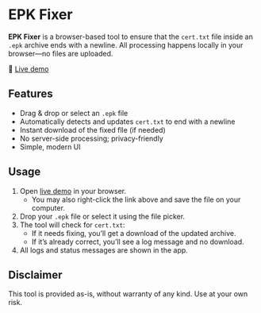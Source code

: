 # EPK Fixer

**EPK Fixer** is a browser-based tool to ensure that the `cert.txt` file inside an `.epk` archive ends with a newline. All processing happens locally in your browser—no files are uploaded.

🚀 [Live demo](https://xsandor.github.io/epk-fixer/epk-fixer.html)

## Features

- Drag & drop or select an `.epk` file
- Automatically detects and updates `cert.txt` to end with a newline
- Instant download of the fixed flle (if needed)
- No server-side processing; privacy-friendly
- Simple, modern UI

## Usage

1. Open [live demo](https://xsandor.github.io/epk-fixer/epk-fixer.html) in your browser.
   - You may also right-click the link above and save the file on your computer.
3. Drop your `.epk` file or select it using the file picker.
4. The tool will check for `cert.txt`:
   - If it needs fixing, you’ll get a download of the updated archive.
   - If it’s already correct, you’ll see a log message and no download.
5. All logs and status messages are shown in the app.

## Disclaimer

This tool is provided as-is, without warranty of any kind. Use at your own risk.

